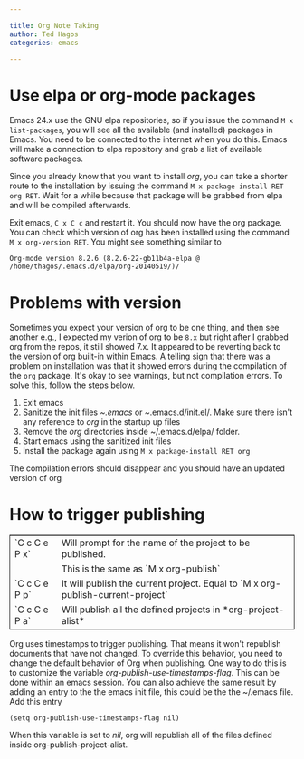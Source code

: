 ```yaml
---

title: Org Note Taking
author: Ted Hagos
categories: emacs

---
```


# Use elpa or org-mode packages

Emacs 24.x use the GNU elpa repositories, so if you issue the command `M x list-packages`, you will see all the available (and installed) packages in Emacs. You need to be connected to the internet when you do this. Emacs will make a connection to elpa repository and grab a list of available software packages. 

Since you already know that you want to install *org*, you can take a shorter route to the installation by issuing the command `M x package install RET org RET`. Wait for a while because that package will be grabbed from elpa and will be compiled afterwards.

Exit emacs, `C x C c` and restart it. You should now have the org package. You can check which version of org has been installed using the command `M x org-version RET`. You might see something similar to 

    Org-mode version 8.2.6 (8.2.6-22-gb11b4a-elpa @ /home/thagos/.emacs.d/elpa/org-20140519/)/

# Problems with version

Sometimes you expect your version of org to be one thing, and then see another e.g., I expected my verion of org to be `8.x` but right after I grabbed org from the repos, it still showed 7.x. It appeared to be reverting back to the version of org built-in within Emacs. A telling sign that there was a problem on installation was that it showed errors during the compilation of the `org` package. It's okay to see warnings, but not compilation errors. To solve this, follow the steps below.
1.  Exit emacs
2.  Sanitize the init files *~.emacs* or *~*.emacs.d/init.el/. Make sure there isn't any reference to *org* in the startup up files
3.  Remove the *org* directories inside ~/.emacs.d/elpa/ folder.
4.  Start emacs using the sanitized init files
5.  Install the package again using `M x package-install RET org`

The compilation errors should disappear and you should have an updated version of org

# How to trigger publishing

<table border="2" cellspacing="0" cellpadding="6" rules="groups" frame="hsides">


<colgroup>
<col  class="left" />

<col  class="left" />
</colgroup>
<tbody>
<tr>
<td class="left">`C c C e P x`</td>
<td class="left">Will prompt for the name of the project to be published.</td>
</tr>


<tr>
<td class="left">&#xa0;</td>
<td class="left">This is the same as `M x org-publish`</td>
</tr>


<tr>
<td class="left">`C c C e P p`</td>
<td class="left">It will publish the current project. Equal to `M x org-publish-current-project`</td>
</tr>


<tr>
<td class="left">`C c C e P a`</td>
<td class="left">Will publish all the defined projects in *org-project-alist*</td>
</tr>
</tbody>
</table>

Org uses timestamps to trigger publishing. That means it won't republish documents that have not changed. To override this behavior, you need to change the default behavior of Org when publishing. One way to do this is to customize the variable *org-publish-use-timestamps-flag*. This can be done within an emacs session. You can also achieve the same result by adding an entry to the the emacs init file, this could be the the ~/.emacs file. Add this entry 

    (setq org-publish-use-timestamps-flag nil)

When this variable is set to *nil*, org will republish all of the files defined inside org-publish-project-alist.
